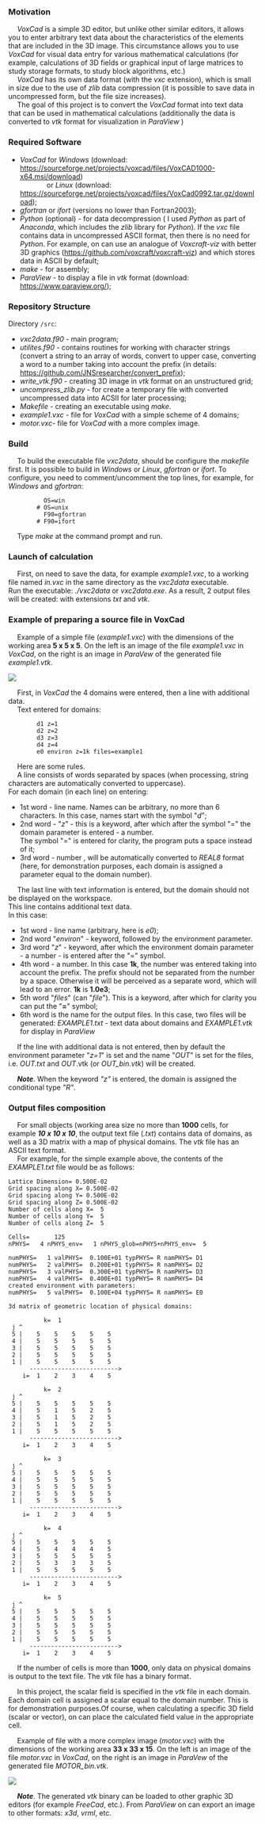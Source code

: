 ### Motivation
&emsp; _VoxCad_ is a simple 3D editor, but unlike other similar editors, it allows you to enter arbitrary text data about the characteristics of the elements that are included in the 3D image. This circumstance allows you to use _VoxCad_ for visual data entry for various mathematical calculations (for example, calculations of 3D fields or graphical input of large matrices to study storage formats, to study block algorithms, etc.)  
&emsp; _VoxCad_ has its own data format (with the _vxc_ extension), which is small in size due to the use of _zlib_ data compression (it is possible to save data in uncompressed form, but the file size increases).  
&emsp; The goal of this project is to convert the _VoxCad_ format into text data that can be used in mathematical calculations (additionally the data is converted to _vtk_ format for visualization in _ParaView_ )

### Required Software 
- _VoxCad_ for _Windows_ (download: <https://sourceforge.net/projects/voxcad/files/VoxCAD1000-x64.msi/download>)  
&emsp; &emsp; &emsp; or _Linux_ (download: <https://sourceforge.net/projects/voxcad/files/VoxCad0992.tar.gz/download>);   
- _gfortran_ or _ifort_ (versions no lower than Fortran2003);   
- _Python_ (optional) - for data decompression ( I used  _Python_ as part of _Anaconda_, which includes the _zlib_ library for _Python_). 					If the _vxc_ file contains data in uncompressed ASCII format, then there is no need for _Python_. For example, on can use an analogue of _Voxcraft-viz_ with better 3D graphics (<https://github.com/voxcraft/voxcraft-viz>) and which stores data in ASCII by default;  
- _make_ - for assembly;  
- _ParaView_ - to display a file in _vtk_ format (download: <https://www.paraview.org/>);  


### Repository Structure
Directory `/src`:  
-  _vxc2data.f90_  - main program;   
-  _utilites.f90_ - contains routines for working with character strings
  (convert a string to an array of words, convert to upper case,
  converting a word to a number taking into account the prefix (in details:  <https://github.com/JNSresearcher/convert_prefix>);  
-  _write_vtk.f90_ - creating 3D image in _vtk_ format on an unstructured grid;   
-  _uncompress_zlib.py_ - for create a temporary file with converted uncompressed data into ACSII for later processing;  
-  _Makefile_ - creating an executable using _make_.  
- _example1.vxc_ - file for _VoxCad_ with a simple scheme of 4 domains;   
- _motor.vxc_- file for _VoxCad_ with a more complex image.  

### Build  
&emsp; To build the  executable file _vxc2data_, should be configure the _makefile_ first. It is possible to build in _Windows_ or _Linux_, _gfortran_ or _ifort_. To configure, you need to comment/uncomment the top lines, for example, for _Windows_ and _gfortran_:   
```
          OS=win  
        # OS=unix  
          F90=gfortran  
        # F90=ifort
```  
&emsp; Type _make_ at the command prompt and run.  


### Launch of calculation  
&emsp; First, on need to save the data, for example _example1.vxc_, to a working file named _in.vxc_ in the same directory as the _vxc2data_ executable.  
Run the executable: _./vxc2data_ or _vxc2data.exe_. As a result, 2 output files will be created: with extensions _txt_ and _vtk_.

### Example of preparing a source file in VoxCad
&emsp; Example of a simple file (_example1.vxc_) with the dimensions of the working area **5 х 5 х 5**. On the left is an image of the file _example1.vxc_ in _VoxCad_, on the right is an image in _ParaVew_ of the generated file _example1.vtk_.  
       
![ ](./img/example1.jpg)   

&emsp; First, in _VoxCad_ the 4  domains were entered, then a line with additional data.  
&emsp; Text entered for domains:
```
        d1 z=1 
        d2 z=2 
        d3 z=3 
        d4 z=4 
        e0 environ z=1k files=example1
```
&emsp; Here are some rules.  
&emsp; A line consists of words separated by spaces (when processing, string characters are automatically converted to uppercase).  
For each domain (in each line) on entering:  

- 1st word - line name. Names can be arbitrary, no more than 6 characters. In this case, names start with the symbol "_d_";  
- 2nd word - "_z_" - this is a keyword, after which after the symbol "=" the domain parameter is entered - a number.  
            The symbol "=" is entered for clarity, the program puts a space instead of it;  
- 3rd word - number , will be automatically converted to _REAL8_ format  (here, for demonstration purposes, each domain is assigned a parameter equal to the domain number).  

&emsp; The last line  with text information is entered, but the domain should not be displayed on the workspace.  
This line contains additional text data.  
In this case:  

- 1st word - line name (arbitrary, here is _e0_);  
- 2nd word "_environ_" - keyword, followed by the environment parameter.  
- 3rd word "_z_" - keyword, after which the environment domain parameter - a number - is entered after the "=" symbol.  
- 4th word - a number. In this case **1k**, the number was entered taking into account the prefix. The prefix should not be separated from the number by a space.  Otherwise it will be perceived as a separate word, which will lead to an error.  **1k** is **1.0e3**;  
- 5th word "_files_" (can "_file_"). This is a keyword, after which for clarity you can put the "**=**" symbol;   
- 6th word is the name for the output files. In this case, two files will be generated: _EXAMPLE1.txt_ - text data about domains and _EXAMPLE1.vtk_ for display in _ParaView_  

&emsp; If the line with additional data is not entered, then by default the environment parameter "_z=1_" is set and the name "_OUT_" is set for the files, i.e. _OUT.txt_ and _OUT_.vtk (or _OUT_bin.vtk_) will be created.  

&emsp; _**Note**_. When the keyword _"z"_ is entered, the domain is assigned the conditional type _"R"_.  

### Output files composition

&emsp; For small objects (working area size no more than **1000** cells, for example ***10 x 10 x 10***, the output text file (_.txt_) contains data of domains, as well as a 3D matrix with a map of physical domains. The _vtk_ file has an ASCII text format.  
&emsp; For example, for the simple example above, the contents of the _EXAMPLE1.txt_ file would be as follows:  
```
Lattice Dimension= 0.500E-02
Grid spacing along X= 0.500E-02
Grid spacing along Y= 0.500E-02
Grid spacing along Z= 0.500E-02
Number of cells along X=  5
Number of cells along Y=  5
Number of cells along Z=  5

Cells=       125
nPHYS=   4 nPHYS_env=   1 nPHYS_glob=nPHYS+nPHYS_env=  5

numPHYS=   1 valPHYS=  0.100E+01 typPHYS= R namPHYS= D1
numPHYS=   2 valPHYS=  0.200E+01 typPHYS= R namPHYS= D2
numPHYS=   3 valPHYS=  0.300E+01 typPHYS= R namPHYS= D3
numPHYS=   4 valPHYS=  0.400E+01 typPHYS= R namPHYS= D4
created environment with parameters:
numPHYS=   5 valPHYS=  0.100E+04 typPHYS= R namPHYS= E0

3d matrix of geometric location of physical domains:

          k=  1
 j ^
 5 |    5    5    5    5    5
 4 |    5    5    5    5    5
 3 |    5    5    5    5    5
 2 |    5    5    5    5    5
 1 |    5    5    5    5    5
      ------------------------->
    i=  1    2    3    4    5   

          k=  2
 j ^
 5 |    5    5    5    5    5
 4 |    5    1    5    2    5
 3 |    5    1    5    2    5
 2 |    5    1    5    2    5
 1 |    5    5    5    5    5
      ------------------------->
    i=  1    2    3    4    5   

          k=  3
 j ^
 5 |    5    5    5    5    5
 4 |    5    5    5    5    5
 3 |    5    5    5    5    5
 2 |    5    5    5    5    5
 1 |    5    5    5    5    5
      ------------------------->
    i=  1    2    3    4    5   

          k=  4
 j ^
 5 |    5    5    5    5    5
 4 |    5    4    4    4    5
 3 |    5    5    5    5    5
 2 |    5    3    3    3    5
 1 |    5    5    5    5    5
      ------------------------->
    i=  1    2    3    4    5   

          k=  5
 j ^
 5 |    5    5    5    5    5
 4 |    5    5    5    5    5
 3 |    5    5    5    5    5
 2 |    5    5    5    5    5
 1 |    5    5    5    5    5
      ------------------------->
    i=  1    2    3    4    5   
```

&emsp; If the number of cells is more than **1000**, only data on physical domains is output to the text file. The _vtk_ file has a binary format.   

&emsp; In this project, the scalar field is specified in the _vtk_ file in each domain. Each domain cell is assigned a scalar equal to the domain number. This is for demonstration purposes.Of course, when calculating a specific 3D field (scalar or vector), on can place the calculated field value in the appropriate cell.  

&emsp; Example of file with a more complex image (_motor.vxc_) with the dimensions of the working area **33 х 33 х 15**. On the left is an image of the file _motor.vxc_ in _VoxCad_, on the right is an image in _ParaVew_ of the generated file _MOTOR_bin.vtk_.  

![ ](./img/motor.jpg)    

&emsp; _**Note**_. The generated _vtk_ binary can be loaded to other graphic 3D editors (for example _FreeCad_, etc.).  From _ParaView_ on can export an image to other formats: _x3d_, _vrml_, etc.  


